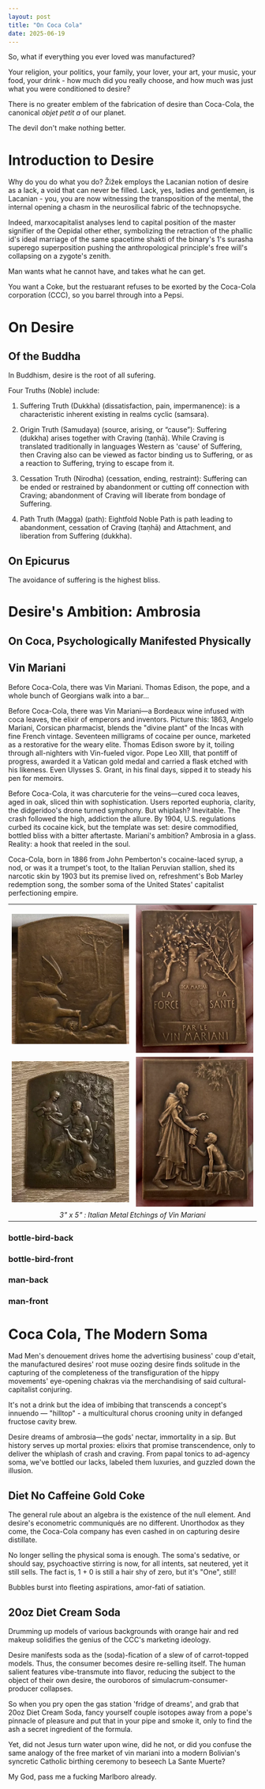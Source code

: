 ```yaml
---
layout: post
title: "On Coca Cola"
date: 2025-06-19
---
```

So, what if everything you ever loved was manufactured?

Your religion, your politics, your family, your lover, your art, your music, your food, your drink - how much did you really choose, and how much was just what you were conditioned to desire?

There is no greater emblem of the fabrication of desire than Coca-Cola, the canonical *objet petit a* of our planet.

The devil don't make nothing better.

# Introduction to Desire

Why do you do what you do? Žižek employs the Lacanian notion of desire as a lack, a void that can never be filled.
Lack, yes, ladies and gentlemen, is Lacanian - you, you are now witnessing the transposition of the mental, the internal opening a chasm in the neurosilical fabric of the technopsyche. 

Indeed, marxocapitalist analyses lend to capital position of the master signifier of the Oepidal other ether, symbolizing the retraction of the phallic id's ideal marriage of the same spacetime shakti of the binary's 1's surasha superego superposition pushing the anthropological principle's free will's collapsing on a zygote's zenith.

Man wants what he cannot have, and takes what he can get. 

You want a Coke, but the restuarant refuses to be exorted by the Coca-Cola corporation (CCC), so you barrel through into a Pepsi.

# On Desire

## Of the Buddha

In Buddhism, desire is the root of all sufering.

Four Truths (Noble) include:

  1. Suffering Truth (Dukkha) (dissatisfaction, pain, impermanence): is a characteristic inherent existing in realms cyclic (samsara).

  2. Origin Truth (Samudaya) (source, arising, or “cause”): Suffering (dukkha) arises together with Craving (taṇhā). While Craving is translated traditionally in languages Western as 'cause' of Suffering, then Craving also can be viewed as factor binding us to Suffering, or as a reaction to Suffering, trying to escape from it.

  3. Cessation Truth (Nirodha) (cessation, ending, restraint): Suffering can be ended or restrained by abandonment or cutting off connection with Craving; abandonment of Craving will liberate from bondage of Suffering.

  4. Path Truth (Magga) (path): Eightfold Noble Path is path leading to abandonment, cessation of Craving (taṇhā) and Attachment, and liberation from Suffering (dukkha).


## On Epicurus 
The avoidance of suffering is the highest bliss. 

 
# Desire's Ambition: Ambrosia 

## On Coca, Psychologically Manifested Physically


## Vin Mariani
Before Coca-Cola, there was Vin Mariani. 
Thomas Edison, the pope, and a whole bunch of Georgians walk into a bar...

Before Coca-Cola, there was Vin Mariani—a Bordeaux wine infused with coca leaves, the elixir of emperors and inventors. Picture this: 1863, Angelo Mariani, Corsican pharmacist, blends the "divine plant" of the Incas with fine French vintage. Seventeen milligrams of cocaine per ounce, marketed as a restorative for the weary elite. Thomas Edison swore by it, toiling through all-nighters with Vin-fueled vigor. Pope Leo XIII, that pontiff of progress, awarded it a Vatican gold medal and carried a flask etched with his likeness. Even Ulysses S. Grant, in his final days, sipped it to steady his pen for memoirs.

Before Coca-Cola, it was charcuterie for the veins—cured coca leaves, aged in oak, sliced thin with sophistication. Users reported euphoria, clarity, the didgeridoo's drone turned symphony. But whiplash? Inevitable. The crash followed the high, addiction the allure. By 1904, U.S. regulations curbed its cocaine kick, but the template was set: desire commodified, bottled bliss with a bitter aftertaste. Mariani's ambition? Ambrosia in a glass. Reality: a hook that reeled in the soul.

Coca-Cola, born in 1886 from John Pemberton's cocaine-laced syrup, a nod, or was it a trumpet's toot, to the Italian Peruvian stallion, shed its narcotic skin by 1903 but its premise lived on, refreshment's Bob Marley redemption song, the somber soma of the United States' capitalist perfectioning empire.

<table>
  <tr>
    <td width="50%"><img src="/blog/assets/2025/vin-mariani/bottle-bird-back.webp" width="100%" alt="Image 1"></td>
    <td width="50%"><img src="/blog/assets/2025/vin-mariani/bottle-bird-front.webp" width="100%" alt="Image 1"></td>
  </tr>
    <tr>
    <td width="50%"><img src="/blog/assets/2025/vin-mariani/man-back.webp" width="100%" alt="Image 1"></td>
    <td width="50%"><img src="/blog/assets/2025/vin-mariani/man-front.webp" width="100%" alt="Image 1"></td>
  </tr>
  <tr>
    <td colspan="6" align="center">
      <em>3" x 5" : Italian Metal Etchings of Vin Mariani</em>
    </td>
  </tr>
</table>

### bottle-bird-back
### bottle-bird-front
### man-back
### man-front

# Coca Cola, The Modern Soma

Mad Men's denouement drives home the advertising business' coup d'etait, the manufactured desires' root muse oozing desire finds solitude in the capturing of the completeness of the transfiguration of the hippy movements' eye-opening chakras via the merchandising of said cultural-capitalist conjuring.

It's not a drink but the idea of imbibing that transcends a concept's innuendo — "hilltop" - a multicultural chorus crooning unity in defanged fructose cavity brew.

Desire dreams of ambrosia—the gods' nectar, immortality in a sip. But history serves up mortal proxies: elixirs that promise transcendence, only to deliver the whiplash of crash and craving. From papal tonics to ad-agency soma, we've bottled our lacks, labeled them luxuries, and guzzled down the illusion.

## Diet No Caffeine Gold Coke
The general rule about an algebra is the existence of the null element. And desire's econometric communiqués are no different. Unorthodox as they come, the Coca-Cola company has even cashed in on capturing desire distillate. 

No longer selling the physical soma is enough. The soma's sedative, or should say, psychoactive stirring is now, for all intents, sat neutered, yet it still sells. The fact is, 1 + 0 is still a hair shy of zero, but it's "One", still!

Bubbles burst into fleeting aspirations, amor-fati of satiation. 

## 20oz Diet Cream Soda
Drumming up models of various backgrounds with orange hair and red makeup solidifies the genius of the CCC's marketing ideology.

Desire manifests soda as the (soda)-fication of a slew of of carrot-topped models. Thus, the consumer becomes desire re-selling itself. The human salient features vibe-transmute into flavor, reducing the subject to the object of their own desire, the ouroboros of simulacrum-consumer-producer collapses.

So when you pry open the gas station 'fridge of dreams', and grab that 20oz Diet Cream Soda, fancy yourself couple isotopes away from a pope's pinnacle of pleasure and put that in your pipe and smoke it, only to find the ash a secret ingredient of the formula.

Yet, did not Jesus turn water upon wine, did he not, or did you confuse the same analogy of the free market of vin mariani into a modern Bolivian's syncretic Catholic birthing ceremony to beseech La Sante Muerte? 

My God, pass me a fucking Marlboro already.
